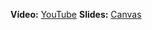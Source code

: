 **Vídeo:** [YouTube](https://youtu.be/XHkaLBllQ3w)
**Slides:** [Canvas](https://www.canva.com/design/DAGp_h1ULNI/IoKfiso691gXDfCV2wZHtg/edit?utm_content=DAGp_h1ULNI&utm_campaign=designshare&utm_medium=link2&utm_source=sharebutton)   